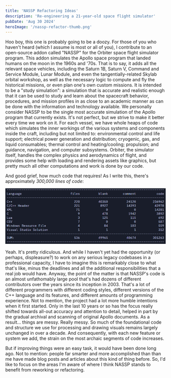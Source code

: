 ```yaml
---
title: 'NASSP Refactoring Ideas'
description: 'Re-engineering a 21-year-old space flight simulator'
pubDate: 'Aug 30 2024'
heroImage: '/nassp-refactor-thumb.png'
---
```


Hoo boy, this one is probably going to be a doozy. For those of you who haven't heard (which I assume is most or all of you), I contribute to an open-source addon called "NASSP" for the Orbiter space flight simulator program. This addon simulates the Apollo space program that landed humans on the moon in the 1960s and '70s. That is to say, it adds all the relevant space vehicles, including the Saturn 1B, Saturn V, Command and Service Module, Lunar Module, and even the tangentially-related Skylab orbital workshop, as well as the necessary logic to compute and fly the historical missions, or even plan one's own custom missions. It is intended to be a "study simulation": a simulation that is accurate and realistic enough that it can be used to study and learn about the spacecraft behavior, procedures, and mission profiles in as close to an academic manner as can be done with the information and technology available. We personally consider NASSP to be the single most accurate simulation of the Apollo program that currently exists. It's not perfect, but we strive to make it better every time we work on it. For each vessel, we have whole heaps of code which simulates the inner workings of the various systems and components inside the craft, including but not limited to: environmental control and life support; electrical power generation and distribution; cryogenic, gas, and liquid consumables; thermal control and heating/cooling; propulsion; and guidance, navigation, and computer subsystems. Orbiter, the simulator itself, handles the complex physics and aerodynamics of flight, and provides some help with loading and rendering assets like graphics, but pretty much all other computations and work is done by our code.

And good grief, how much code that requires! As I write this, there's approximately *300,000 lines of code*:

![Codebase statistics](./nassp-refactor/nassp_code_count.png)

Yeah. It's pretty ridiculous. And while I haven't yet had the opportunity (or perhaps, displeasure?) to work on any serious legacy codebases in a professional capacity, I have to imagine this is remarkably close to what that's like, minus the deadlines and all the additional responsibilities that a real job would have. Anyway, the point of the matter is that NASSP's code is an almost unfathomably large pool that's had dozens of different contributors over the years since its inception in 2003. That's a lot of different programmers with different coding styles, different versions of the C++ language and its features, and different amounts of programming experience. Not to mention, the project had a lot more humble intentions when it first started. Only in the last 10 years or so has the focus really shifted towards all-out accuracy and attention to detail, helped in part by the gradual archival and scanning of original Apollo documents. As a result... things are messy. Really messy. So much of the foundational code and structure we use for processing and drawing visuals remains largely unchanged in over a decade. And consequently, with each new feature or system we add, the strain on the most archaic segments of code increases.

But if improving things were an easy task, it would have been done long ago. Not to mention: people far smarter and more accomplished than than me have made blog posts and articles about this kind of thing before. So, I'd like to focus on the areas I'm aware of where I think NASSP stands to benefit from reworking or refactoring.